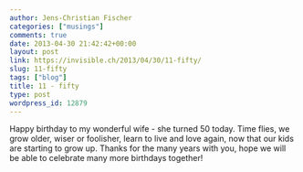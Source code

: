 ```yaml
---
author: Jens-Christian Fischer
categories: ["musings"]
comments: true
date: 2013-04-30 21:42:42+00:00
layout: post
link: https://invisible.ch/2013/04/30/11-fifty/
slug: 11-fifty
tags: ["blog"]
title: 11 - fifty
type: post
wordpress_id: 12879
---
```


Happy birthday to my wonderful wife - she turned 50 today. Time flies, we grow older, wiser or foolisher, learn to live and love again, now that our kids are starting to grow up. Thanks for the many years with you, hope we will be able to celebrate many more birthdays together!
